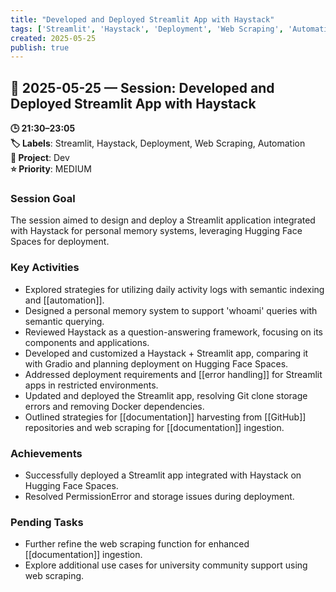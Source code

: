 ```yaml
---
title: "Developed and Deployed Streamlit App with Haystack"
tags: ['Streamlit', 'Haystack', 'Deployment', 'Web Scraping', 'Automation']
created: 2025-05-25
publish: true
---
```


## 📅 2025-05-25 — Session: Developed and Deployed Streamlit App with Haystack

**🕒 21:30–23:05**  
**🏷️ Labels**: Streamlit, Haystack, Deployment, Web Scraping, Automation  
**📂 Project**: Dev  
**⭐ Priority**: MEDIUM  


### Session Goal
The session aimed to design and deploy a Streamlit application integrated with Haystack for personal memory systems, leveraging Hugging Face Spaces for deployment.

### Key Activities
- Explored strategies for utilizing daily activity logs with semantic indexing and [[automation]].
- Designed a personal memory system to support 'whoami' queries with semantic querying.
- Reviewed Haystack as a question-answering framework, focusing on its components and applications.
- Developed and customized a Haystack + Streamlit app, comparing it with Gradio and planning deployment on Hugging Face Spaces.
- Addressed deployment requirements and [[error handling]] for Streamlit apps in restricted environments.
- Updated and deployed the Streamlit app, resolving Git clone storage errors and removing Docker dependencies.
- Outlined strategies for [[documentation]] harvesting from [[GitHub]] repositories and web scraping for [[documentation]] ingestion.

### Achievements
- Successfully deployed a Streamlit app integrated with Haystack on Hugging Face Spaces.
- Resolved PermissionError and storage issues during deployment.

### Pending Tasks
- Further refine the web scraping function for enhanced [[documentation]] ingestion.
- Explore additional use cases for university community support using web scraping.
